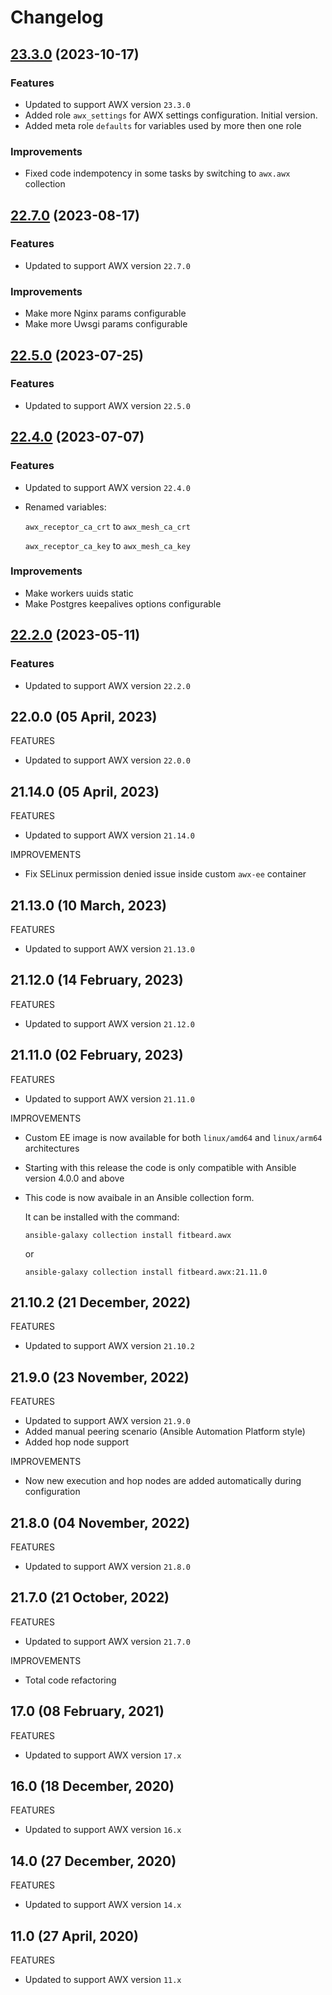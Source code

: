 # Changelog

## [23.3.0](https://github.com/fitbeard/awx-without-k8s/compare/v22.7.0...v23.3.0) (2023-10-17)

### Features

* Updated to support AWX version `23.3.0`
* Added role `awx_settings` for AWX settings configuration. Initial version.
* Added meta role `defaults` for variables used by more then one role

### Improvements

* Fixed code indempotency in some tasks by switching to `awx.awx` collection

## [22.7.0](https://github.com/fitbeard/awx-without-k8s/compare/v22.5.0...v22.7.0) (2023-08-17)

### Features

* Updated to support AWX version `22.7.0`

### Improvements

* Make more Nginx params configurable
* Make more Uwsgi params configurable

## [22.5.0](https://github.com/fitbeard/awx-without-k8s/compare/v22.4.0...v22.5.0) (2023-07-25)

### Features

* Updated to support AWX version `22.5.0`

## [22.4.0](https://github.com/fitbeard/awx-without-k8s/compare/v22.2.0...v22.4.0) (2023-07-07)

### Features

* Updated to support AWX version `22.4.0`
* Renamed variables:

  `awx_receptor_ca_crt` to `awx_mesh_ca_crt`

  `awx_receptor_ca_key` to `awx_mesh_ca_key`

### Improvements

* Make workers uuids static
* Make Postgres keepalives options configurable

## [22.2.0](https://github.com/fitbeard/awx-without-k8s/compare/v22.0.0...v22.2.0) (2023-05-11)

### Features

* Updated to support AWX version `22.2.0`

## 22.0.0 (05 April, 2023)

FEATURES

* Updated to support AWX version `22.0.0`

## 21.14.0 (05 April, 2023)

FEATURES

* Updated to support AWX version `21.14.0`

IMPROVEMENTS

* Fix SELinux permission denied issue inside custom `awx-ee` container

## 21.13.0 (10 March, 2023)

FEATURES

* Updated to support AWX version `21.13.0`

## 21.12.0 (14 February, 2023)

FEATURES

* Updated to support AWX version `21.12.0`

## 21.11.0 (02 February, 2023)

FEATURES

* Updated to support AWX version `21.11.0`

IMPROVEMENTS

* Custom EE image is now available for both `linux/amd64` and `linux/arm64` architectures

* Starting with this release the code is only compatible with Ansible version 4.0.0 and above

* This code is now avaibale in an Ansible collection form.

  It can be installed with the command:

  `ansible-galaxy collection install fitbeard.awx`

  or

  `ansible-galaxy collection install fitbeard.awx:21.11.0`

## 21.10.2 (21 December, 2022)

FEATURES

* Updated to support AWX version `21.10.2`

## 21.9.0 (23 November, 2022)

FEATURES

* Updated to support AWX version `21.9.0`
* Added manual peering scenario (Ansible Automation Platform style)
* Added hop node support

IMPROVEMENTS

* Now new execution and hop nodes are added automatically during configuration

## 21.8.0 (04 November, 2022)

FEATURES

* Updated to support AWX version `21.8.0`

## 21.7.0 (21 October, 2022)

FEATURES

* Updated to support AWX version `21.7.0`

IMPROVEMENTS

* Total code refactoring

## 17.0 (08 February, 2021)

FEATURES

* Updated to support AWX version `17.x`

## 16.0 (18 December, 2020)

FEATURES

* Updated to support AWX version `16.x`

## 14.0 (27 December, 2020)

FEATURES

* Updated to support AWX version `14.x`

## 11.0 (27 April, 2020)

FEATURES

* Updated to support AWX version `11.x`
